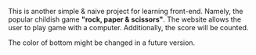 This is another simple & naive project for learning front-end. Namely, the popular childish game **"rock, paper & scissors"**. The website allows the user to play game with a computer. Additionally, the score will be counted.

The color of bottom might be changed in a future version.
